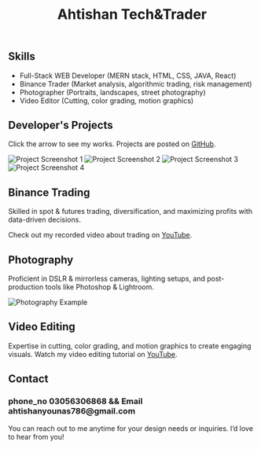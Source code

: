 <!DOCTYPE html>
<html lang="en">
<head>
    <meta charset="UTF-8">
    <meta name="viewport" content="width=device-width, initial-scale=1.0">
    <title>Ahtishan Tech&Trader</title>
    <link rel="stylesheet" href="styles.css">
</head>
<body>
    <header>
        <h1>Ahtishan Tech&Trader</h1>
    </header>
    <section class="skills">
        <h2>Skills</h2>
        <ul>
            <li>Full-Stack WEB Developer (MERN stack, HTML, CSS, JAVA, React)</li>
            <li>Binance Trader (Market analysis, algorithmic trading, risk management)</li>
            <li>Photographer (Portraits, landscapes, street photography)</li>
            <li>Video Editor (Cutting, color grading, motion graphics)</li>
        </ul>
    </section>
    <section class="projects">
        <h2>Developer's Projects</h2>
        <p>Click the arrow to see my works. Projects are posted on <a href="https://github.com/" target="_blank">GitHub</a>.</p>
        <img src="pic/Screenshot_2025-03-16_041844.png" alt="Project Screenshot 1">
        <img src="pic/Screenshot_2025-03-16_044024.png" alt="Project Screenshot 2">
        <img src="pic/Screenshot_2025-03-16_044134.png" alt="Project Screenshot 3">
        <img src="pic/Screenshot_2025-03-16_044419.png" alt="Project Screenshot 4">
    </section>
    <section class="trading">
        <h2>Binance Trading</h2>
        <p>Skilled in spot & futures trading, diversification, and maximizing profits with data-driven decisions.</p>
        <p>Check out my recorded video about trading on <a href="https://www.youtube.com/" target="_blank">YouTube</a>.</p>
    </section>
    <section class="photography">
        <h2>Photography</h2>
        <p>Proficient in DSLR & mirrorless cameras, lighting setups, and post-production tools like Photoshop & Lightroom.</p>
        <img src="pic/WhatsApp_Image_2025-03-16_at_03.03.37_6ff244e4.jpg" alt="Photography Example">
    </section>
    <section class="video-editing">
        <h2>Video Editing</h2>
        <p>Expertise in cutting, color grading, and motion graphics to create engaging visuals. Watch my video editing tutorial on <a href="https://www.youtube.com/" target="_blank">YouTube</a>.</p>
    </section>
    <footer>
        <h2>Contact <h3>phone_no 03056306868 && Email ahtishanyounas786@gmail.com</h3> </h2>
        <p>You can reach out to me anytime for your design needs or inquiries. I’d love to hear from you!</p>
    </footer>
</body>
</html>

